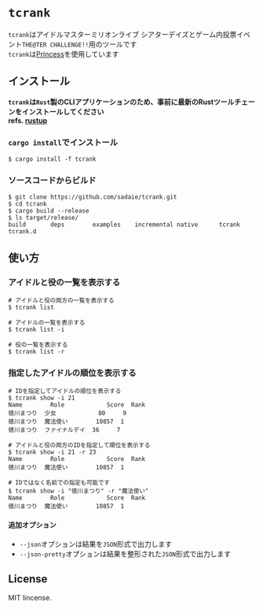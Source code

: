 # `tcrank`
`tcrank`はアイドルマスターミリオンライブ シアターデイズとゲーム内投票イベント`THE@TER CHALLENGE!!`用のツールです  
`tcrank`は[Princess](https://api.matsurihi.me/docs/)を使用しています

## インストール

**`tcrank`は`Rust`製のCLIアプリケーションのため、事前に最新のRustツールチェーンをインストールしてください**  
**refs. [rustup](https://rustup.rs/)**

### `cargo install`でインストール

```
$ cargo install -f tcrank
```

### ソースコードからビルド

```
$ git clone https://github.com/sadaie/tcrank.git
$ cd tcrank
$ cargo build --release
$ ls target/release/
build       deps        examples    incremental native      tcrank      tcrank.d
```

## 使い方

### アイドルと役の一覧を表示する

```
# アイドルと役の両方の一覧を表示する
$ tcrank list

# アイドルの一覧を表示する
$ tcrank list -i

# 役の一覧を表示する
$ tcrank list -r
```

### 指定したアイドルの順位を表示する

```
# IDを指定してアイドルの順位を表示する
$ tcrank show -i 21
Name        Role            Score  Rank
徳川まつり  少女            80     9
徳川まつり  魔法使い        10857  1
徳川まつり  ファイナルデイ  36     7

# アイドルと役の両方のIDを指定して順位を表示する
$ tcrank show -i 21 -r 23
Name        Role            Score  Rank
徳川まつり  魔法使い        10857  1

# IDではなく名前での指定も可能です
$ tcrank show -i "徳川まつり" -r "魔法使い"
Name        Role            Score  Rank
徳川まつり  魔法使い        10857  1
```

#### 追加オプション

- `--json`オプションは結果を`JSON`形式で出力します
- `--json-pretty`オプションは結果を整形された`JSON`形式で出力します

## License

MIT lincense.  